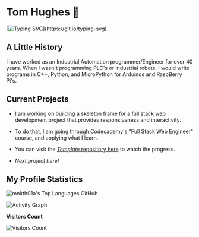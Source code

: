 # Tom Hughes 👋

[![Typing SVG](https://readme-typing-svg.demolab.com?font=Abril+Fatface&size=24&duration=3000&pause=1000&color=C6FFF7&background=1C06FF&center=true&vCenter=true&width=460&height=60&lines=Welcome+to+the+mnkth01a+repository!;Feel+free+to+checkout+my+repositories!;I+hope+you+can+find+somethng+you+can+use!)](https://git.io/typing-svg)

<!--
**mnkth01a/mnkth01a** is a ✨ _special_ ✨ repository because its `README.md` (this file) appears on your GitHub profile.

Here are some ideas to get you started:

- 🔭 I’m currently working on ...
- 🌱 I’m currently learning ...
- 👯 I’m looking to collaborate on ...
- 🤔 I’m looking for help with ...
- 💬 Ask me about ...
- 📫 How to reach me: ...
- 😄 Pronouns: ...
- ⚡ Fun fact: ...
-->

## A Little History

I have worked as an Industrial Automation programmer/Engineer for over 40 years. When I wasn't programming PLC's or
industrial robots, I would write programs in C++, Python, and MicroPython for Arduinos and RaspBerry Pi's.

## Current Projects

- I am working on building a skeleton frame for a full stack web development project that provides responsiveness and
interactivity.
- To do that, I am going through Codecademy's "Full Stack Web Engineer" course, and applying what I learn.
- You can visit the [_Template_ repository here](https://github.com/mnkth01a/templates.git) to watch the progress.

- _Next project here!_

## My Profile Statistics

![mnkth01a's Top Languages GitHub](https://github-readme-stats.vercel.app/api/top-langs/?username=mnkth01a&theme=transparent&title_color=84C2C0&color=E3E3E3&text_color=DEDEDE&hide_border=true&text_bold=true&layout=compact)

![Activity Graph](https://github-readme-activity-graph.vercel.app/graph/?username=mnkth01a&bg_color=RRGGBBAA&title_color=84C2C0&color=84C2C0&line=84C2C0&point=DEDEDE&hide_border=true&custom_title=Contribution⠀Graph)

**Visitors Count**

![Visitors Count](https://profile-counter.glitch.me/{mnkth01a}/count.svg)

